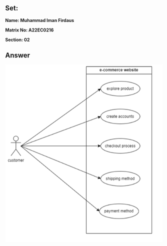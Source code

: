 
## Set: 

**Name: Muhammad Iman Firdaus**

**Matrix No: A22EC0216**

**Section: 02**

## Answer
<img src="https://raw.githubusercontent.com/MuhammadImanFirdaus/Photos/main/uc4.png" alt=""/></a>



